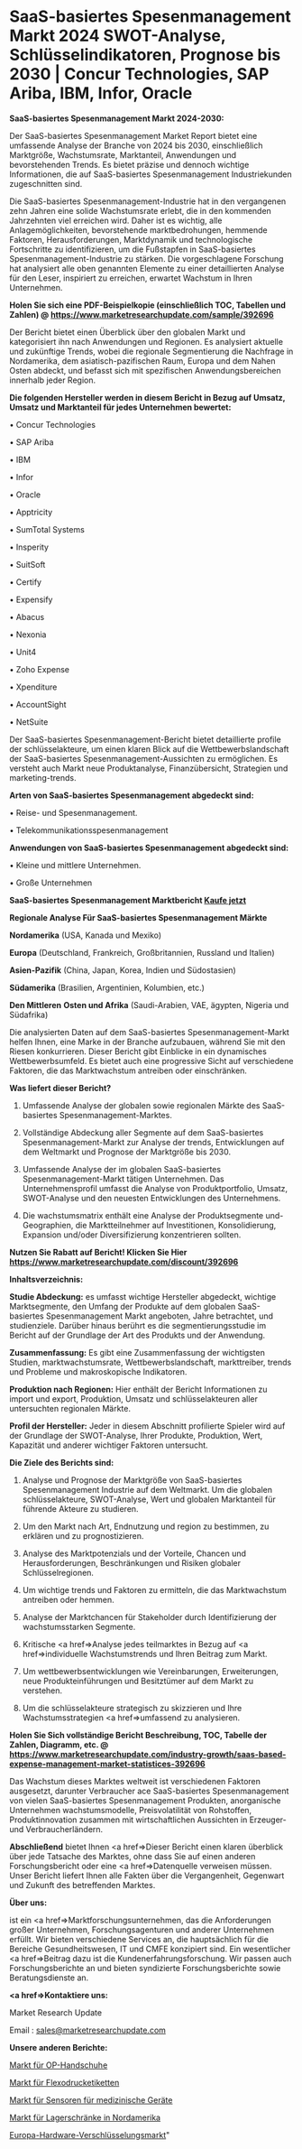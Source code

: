 # SaaS-basiertes Spesenmanagement Markt 2024 SWOT-Analyse, Schlüsselindikatoren, Prognose bis 2030 | Concur Technologies, SAP Ariba, IBM, Infor, Oracle

<strong>SaaS-basiertes Spesenmanagement Markt 2024-2030:</strong>

Der SaaS-basiertes Spesenmanagement Market Report bietet eine umfassende Analyse der Branche von 2024 bis 2030, einschließlich Marktgröße, Wachstumsrate, Marktanteil, Anwendungen und bevorstehenden Trends. Es bietet präzise und dennoch wichtige Informationen, die auf SaaS-basiertes Spesenmanagement Industriekunden zugeschnitten sind.

Die SaaS-basiertes Spesenmanagement-Industrie hat in den vergangenen zehn Jahren eine solide Wachstumsrate erlebt, die in den kommenden Jahrzehnten viel erreichen wird. Daher ist es wichtig, alle Anlagemöglichkeiten, bevorstehende marktbedrohungen, hemmende Faktoren, Herausforderungen, Marktdynamik und technologische Fortschritte zu identifizieren, um die Fußstapfen in SaaS-basiertes Spesenmanagement-Industrie zu stärken. Die vorgeschlagene Forschung hat analysiert alle oben genannten Elemente zu einer detaillierten Analyse für den Leser, inspiriert zu erreichen, erwartet Wachstum in Ihren Unternehmen.

<strong>Holen Sie sich eine PDF-Beispielkopie (einschließlich TOC, Tabellen und Zahlen) @
</strong><strong><a href=https://www.marketresearchupdate.com/sample/392696><strong>https://www.marketresearchupdate.com/sample/392696</u></font></a></strong></strong>

Der Bericht bietet einen Überblick über den globalen Markt und kategorisiert ihn nach Anwendungen und Regionen. Es analysiert aktuelle und zukünftige Trends, wobei die regionale Segmentierung die Nachfrage in Nordamerika, dem asiatisch-pazifischen Raum, Europa und dem Nahen Osten abdeckt, und befasst sich mit spezifischen Anwendungsbereichen innerhalb jeder Region.

<strong>Die folgenden Hersteller werden in diesem Bericht in Bezug auf Umsatz, Umsatz und Marktanteil für jedes Unternehmen bewertet:</strong>

• Concur Technologies

• SAP Ariba

• IBM

• Infor

• Oracle

• Apptricity

• SumTotal Systems

• Insperity

• SuitSoft

• Certify

• Expensify

• Abacus

• Nexonia

• Unit4

• Zoho Expense

• Xpenditure

• AccountSight

• NetSuite

Der SaaS-basiertes Spesenmanagement-Bericht bietet detaillierte profile der schlüsselakteure, um einen klaren Blick auf die Wettbewerbslandschaft der SaaS-basiertes Spesenmanagement-Aussichten zu ermöglichen. Es versteht auch Markt neue Produktanalyse, Finanzübersicht, Strategien und marketing-trends.

<strong>Arten von SaaS-basiertes Spesenmanagement abgedeckt sind:</strong>

• Reise- und Spesenmanagement.

• Telekommunikationsspesenmanagement

<strong>Anwendungen von SaaS-basiertes Spesenmanagement abgedeckt sind:</strong>

• Kleine und mittlere Unternehmen.

• Große Unternehmen

<strong>SaaS-basiertes Spesenmanagement Marktbericht <a href=https://www.marketresearchupdate.com/buynow/392696>Kaufe jetzt</a></strong>

<strong>Regionale Analyse Für SaaS-basiertes Spesenmanagement Märkte</strong>

<strong>Nordamerika</strong> (USA, Kanada und Mexiko)

<strong>Europa</strong> (Deutschland, Frankreich, Großbritannien, Russland und Italien)

<strong>Asien-Pazifik</strong> (China, Japan, Korea, Indien und Südostasien)

<strong>Südamerika</strong> (Brasilien, Argentinien, Kolumbien, etc.)

<strong>Den Mittleren</strong> <strong>Osten und Afrika</strong> (Saudi-Arabien, VAE, ägypten, Nigeria und Südafrika)

Die analysierten Daten auf dem SaaS-basiertes Spesenmanagement-Markt helfen Ihnen, eine Marke in der Branche aufzubauen, während Sie mit den Riesen konkurrieren. Dieser Bericht gibt Einblicke in ein dynamisches Wettbewerbsumfeld. Es bietet auch eine progressive Sicht auf verschiedene Faktoren, die das Marktwachstum antreiben oder einschränken.

<strong>Was liefert dieser Bericht?</strong>

1. Umfassende Analyse der globalen sowie regionalen Märkte des SaaS-basiertes Spesenmanagement-Marktes.

2. Vollständige Abdeckung aller Segmente auf dem SaaS-basiertes Spesenmanagement-Markt zur Analyse der trends, Entwicklungen auf dem Weltmarkt und Prognose der Marktgröße bis 2030.

3. Umfassende Analyse der im globalen SaaS-basiertes Spesenmanagement-Markt tätigen Unternehmen. Das Unternehmensprofil umfasst die Analyse von Produktportfolio, Umsatz, SWOT-Analyse und den neuesten Entwicklungen des Unternehmens.

4. Die wachstumsmatrix enthält eine Analyse der Produktsegmente und-Geographien, die Marktteilnehmer auf Investitionen, Konsolidierung, Expansion und/oder Diversifizierung konzentrieren sollten.

<strong>Nutzen Sie Rabatt auf Bericht! Klicken Sie Hier
</strong><strong><a href=https://www.marketresearchupdate.com/discount/392696>https://www.marketresearchupdate.com/discount/392696</b></u></font></strong></a>

<strong>Inhaltsverzeichnis:</strong>

<strong>Studie Abdeckung:</strong> es umfasst wichtige Hersteller abgedeckt, wichtige Marktsegmente, den Umfang der Produkte auf dem globalen SaaS-basiertes Spesenmanagement Markt angeboten, Jahre betrachtet, und studienziele. Darüber hinaus berührt es die segmentierungsstudie im Bericht auf der Grundlage der Art des Produkts und der Anwendung.

<strong>Zusammenfassung:</strong> Es gibt eine Zusammenfassung der wichtigsten Studien, marktwachstumsrate, Wettbewerbslandschaft, markttreiber, trends und Probleme und makroskopische Indikatoren.

<strong>Produktion nach Regionen:</strong> Hier enthält der Bericht Informationen zu import und export, Produktion, Umsatz und schlüsselakteuren aller untersuchten regionalen Märkte.

<strong>Profil der Hersteller:</strong> Jeder in diesem Abschnitt profilierte Spieler wird auf der Grundlage der SWOT-Analyse, Ihrer Produkte, Produktion, Wert, Kapazität und anderer wichtiger Faktoren untersucht.

<strong>Die Ziele des Berichts sind:</strong>

1) Analyse und Prognose der Marktgröße von SaaS-basiertes Spesenmanagement Industrie auf dem Weltmarkt.
Um die globalen schlüsselakteure, SWOT-Analyse, Wert und globalen Marktanteil für führende Akteure zu studieren.

2) Um den Markt nach Art, Endnutzung und region zu bestimmen, zu erklären und zu prognostizieren.

3) Analyse des Marktpotenzials und der Vorteile, Chancen und Herausforderungen, Beschränkungen und Risiken globaler Schlüsselregionen.

4) Um wichtige trends und Faktoren zu ermitteln, die das Marktwachstum antreiben oder hemmen.

5) Analyse der Marktchancen für Stakeholder durch Identifizierung der wachstumsstarken Segmente.

6) Kritische <a href=>Analyse</a> jedes teilmarktes in Bezug auf <a href=>individuelle</a> Wachstumstrends und Ihren Beitrag zum Markt.

7) Um wettbewerbsentwicklungen wie Vereinbarungen, Erweiterungen, neue Produkteinführungen und Besitztümer auf dem Markt zu verstehen.

8) Um die schlüsselakteure strategisch zu skizzieren und Ihre Wachstumsstrategien <a href=>umfassend</a> zu analysieren.

<strong>Holen Sie Sich vollständige Bericht Beschreibung, TOC, Tabelle der Zahlen, Diagramm, etc. @ </strong><strong><a href=https://www.marketresearchupdate.com/industry-growth/saas-based-expense-management-market-statistices-392696>https://www.marketresearchupdate.com/industry-growth/saas-based-expense-management-market-statistices-392696</a></font></strong>

Das Wachstum dieses Marktes weltweit ist verschiedenen Faktoren ausgesetzt, darunter Verbraucher ace SaaS-basiertes Spesenmanagement von vielen SaaS-basiertes Spesenmanagement Produkten, anorganische Unternehmen wachstumsmodelle, Preisvolatilität von Rohstoffen, Produktinnovation zusammen mit wirtschaftlichen Aussichten in Erzeuger-und Verbraucherländern.

<strong>Abschließend</strong> bietet Ihnen <a href=>Dieser</a> Bericht einen klaren überblick über jede Tatsache des Marktes, ohne dass Sie auf einen anderen Forschungsbericht oder eine <a href=>Datenquelle</a> verweisen müssen. Unser Bericht liefert Ihnen alle Fakten über die Vergangenheit, Gegenwart und Zukunft des betreffenden Marktes.

<strong>Über uns:</strong>

 ist ein <a href=>Marktfors</a>chungsunternehmen, das die Anforderungen großer Unternehmen, Forschungsagenturen und anderer Unternehmen erfüllt. Wir bieten verschiedene Services an, die hauptsächlich für die Bereiche Gesundheitswesen, IT und CMFE konzipiert sind. Ein wesentlicher <a href=>Beitrag</a> dazu ist die Kundenerfahrungsforschung. Wir passen auch Forschungsberichte an und bieten syndizierte Forschungsberichte sowie Beratungsdienste an.

<strong><a href=>Kontaktiere uns:</a></strong>

Market Research Update

Email : sales@marketresearchupdate.com

<strong>Unsere anderen Berichte:</strong>

<a href=https://www.linkedin.com/pulse/surgical-operation-gloves-market-insights-2023-comprehensive>Markt für OP-Handschuhe</a>

<a href=https://www.linkedin.com/pulse/flexography-print-label-market-sizing-up-anticipating>Markt für Flexodrucketiketten</a>

<a href=https://www.linkedin.com/pulse/medical-device-sensors-market-size-industry-growth>Markt für Sensoren für medizinische Geräte</a>

<a href=https://www.linkedin.com/pulse/north-america-storage-lockers-market>Markt für Lagerschränke in Nordamerika</a>

<a href=https://www.linkedin.com/pulse/europe-hardware-encryption-market-size2023-2030-f7sgf/>Europa-Hardware-Verschlüsselungsmarkt</a>"
